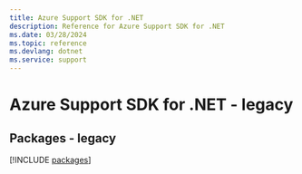 ```yaml
---
title: Azure Support SDK for .NET
description: Reference for Azure Support SDK for .NET
ms.date: 03/28/2024
ms.topic: reference
ms.devlang: dotnet
ms.service: support
---
```

# Azure Support SDK for .NET - legacy
## Packages - legacy
[!INCLUDE [packages](support-index.md)]